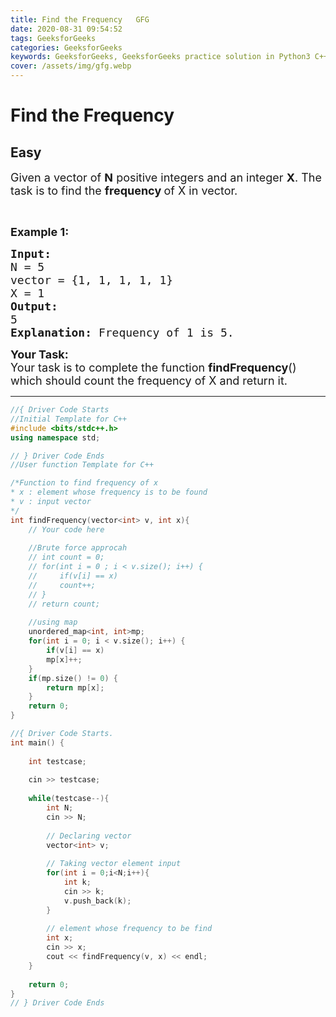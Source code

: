 ```yaml
---
title: Find the Frequency   GFG
date: 2020-08-31 09:54:52
tags: GeeksforGeeks
categories: GeeksforGeeks
keywords: GeeksforGeeks, GeeksforGeeks practice solution in Python3 C++ Java, Find the Frequency - GFG solution
cover: /assets/img/gfg.webp
---
```



# Find the Frequency
## Easy
<div class="problems_problem_content__Xm_eO"><p><span style="font-size:18px">Given a vector of <strong>N</strong> positive integers and an integer <strong>X</strong>. The task is to find the <strong>frequency </strong>of X in vector.</span></p>

<p>&nbsp;</p>

<p><span style="font-size:18px"><strong>Example 1: </strong></span></p>

<pre><span style="font-size:18px"><strong>Input:</strong>
N = 5
vector = {1, 1, 1, 1, 1}
X = 1
<strong>Output: </strong>
5
<strong>Explanation: </strong>Frequency of 1 is 5.</span>
</pre>

<p><span style="font-size:18px"><strong>Your&nbsp;Task:</strong><br>
Your task is to complete the function <strong>findFrequency</strong>() which should count the frequency of X and return it.</span></p>
</div>

---




```cpp
//{ Driver Code Starts
//Initial Template for C++
#include <bits/stdc++.h>
using namespace std;

// } Driver Code Ends
//User function Template for C++

/*Function to find frequency of x
* x : element whose frequency is to be found
* v : input vector
*/
int findFrequency(vector<int> v, int x){
    // Your code here
    
    //Brute force approcah
    // int count = 0;
    // for(int i = 0 ; i < v.size(); i++) {
    //     if(v[i] == x)
    //     count++;
    // }
    // return count;
    
    //using map
    unordered_map<int, int>mp;
    for(int i = 0; i < v.size(); i++) {
        if(v[i] == x)
        mp[x]++;
    }
    if(mp.size() != 0) {
        return mp[x];
    }
    return 0;
}

//{ Driver Code Starts.
int main() {
	
	int testcase;
	
	cin >> testcase;
	
	while(testcase--){
	    int N;
	    cin >> N;
	    
	    // Declaring vector 
	    vector<int> v;
	        
	    // Taking vector element input
	    for(int i = 0;i<N;i++){
	        int k;
	        cin >> k;
	        v.push_back(k);
	    }
	    
	    // element whose frequency to be find
	    int x;
	    cin >> x;
	    cout << findFrequency(v, x) << endl;
	}
	
	return 0;
}
// } Driver Code Ends
```
